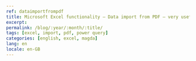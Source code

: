 ```yaml
---
ref: dataimportfrompdf
title: Microsoft Excel functionality – Data import from PDF – very useful tool.
excerpt:
permalink: /blog/:year/:month/:title/
tags: [excel, import, pdf, power query]
categories: [english, excel, magda]
lang: en
locale: en-GB
---
```


